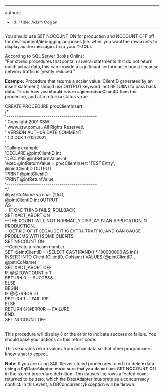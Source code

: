 

---
authors:
  - id: 1
    title: Adam Cogan
---




<span class='intro'> <p class="ssw15-rteElement-P">​You should use SET NOCOUNT ON for production and NOCOUNT OFF off for development/debugging purposes (i.e. when you want the rowcounts to display as the messages from your T-SQL).​​<br></p> </span>

<p>According to SQL Server Books Online&#58;<br>&quot;For stored procedures that contain several statements that do not return much actual data, this can provide a significant performance boost because network traffic is greatly reduced.&quot;</p><p><b>Example&#58;</b> Procedure that returns a scalar value (ClientID generated by an insert statement) should use OUTPUT keyword (not RETURN) to pass back data. This is how you should return a generated ClientID from the procedure, and also return a status value</p><p class="ssw15-rteElement-CodeArea">CREATE PROCEDURE procClientInsert<br>/*<br>'---------------------------------------------- <br>' Copyright 2001 SSW <br>' www.ssw.com.au All Rights Reserved.<br>' VERSION AUTHOR DATE COMMENT <br>' 1.0 DDK 17/12/2001 <br>'<br>'Calling example<br>'DECLARE @pintClientID int<br>'DECLARE @intReturnValue int<br>'exec @intReturnValue = procClientInsert 'TEST Entry', <br>@pintClientID OUTPUT<br>'PRINT @pintClientID<br>'PRINT @intReturnValue<br>'---------------------------------------------- <br>*/<br>@pstrCoName varchar (254),<br>@pintClientID int OUTPUT<br>AS<br>--IF ONE THING FAILS, ROLLBACK<br>SET XACT_ABORT ON<br>--THE COUNT WILL NOT NORMALLY DISPLAY IN AN APPLICATION IN PRODUCTION. <br>--GET RID OF IT BECAUSE IT IS EXTRA TRAFFIC, AND CAN CAUSE <br>PROBLEMS WITH SOME CLIENTS<br>SET NOCOUNT ON<br>--Generate a random number<br>SET @pintClientID = (SELECT CAST(RAND() * 100000000 AS int))<br>INSERT INTO Client (ClientID, CoName) VALUES (@pintClientID , <br>@pstrCoName)<br>SET XACT_ABORT OFF<br>IF @@ROWCOUNT = 1 <br> RETURN 0 -- SUCCESS<br>ELSE<br> BEGIN<br> IF @@ERROR=0 <br> RETURN 1 -- FAILURE <br> ELSE<br> RETURN @@ERROR -- FAILURE <br> END<br>SET NOCOUNT OFF</p><p><br>This procedure will display 0 or the error to indicate success or failure. You should base your actions on this return code.</p><p>This separates return values from actual data so that other programmers know what to expect.</p><p><b>Note&#58;</b>&#160;If you are using SQL Server stored procedures to edit or delete data using a SqlDataAdapter, make sure that you do not use SET NOCOUNT ON in the stored procedure definition. This causes the rows affected count returned to be zero, which the DataAdapter interprets as a concurrency conflict. In this event, a DBConcurrencyException will be thrown.​<br></p>


